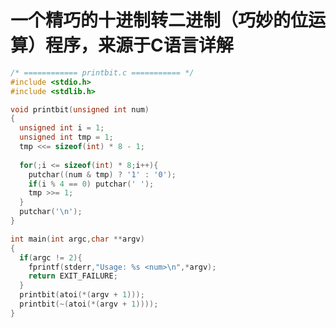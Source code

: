 <link href="../../css/style.css" rel="stylesheet" type="text/css" />


# 一个精巧的十进制转二进制（巧妙的位运算）程序，来源于C语言详解

```c
/* ============ printbit.c =========== */
#include <stdio.h>
#include <stdlib.h>

void printbit(unsigned int num)
{
  unsigned int i = 1;
  unsigned int tmp = 1;
  tmp <<= sizeof(int) * 8 - 1;
  
  for(;i <= sizeof(int) * 8;i++){
    putchar((num & tmp) ? '1' : '0');
    if(i % 4 == 0) putchar(' ');
    tmp >>= 1;
  }
  putchar('\n');
}

int main(int argc,char **argv)
{
  if(argc != 2){
    fprintf(stderr,"Usage: %s <num>\n",*argv);
    return EXIT_FAILURE;
  }
  printbit(atoi(*(argv + 1)));
  printbit(~(atoi(*(argv + 1))));
}
```

